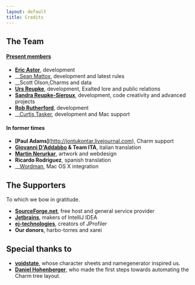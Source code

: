 ```yaml
---
layout: default
title: Credits
---
```

## The Team

#### [Present members](https://github.com/anathema)

* __[Eric Astor](https://plus.google.com/105086402673996622245)__, development
* __[Sean Mattox](https://plus.google.com/108169111610901863311), development and latest rules
* __Scott Olson,Charms and data
* __[Urs Reupke](https://plus.google.com/100051405258786750070)__, development, Exalted lore and public relations
* __[Sandra Reupke-Sieroux](https://plus.google.com/109141795028026264608)__, development, code creativity and advanced projects
* __[Rob Rutherford](https://plus.google.com/110266164366343816505)__, development
* __[Curtis Tasker](http://curtistasker.com), development and Mac support

#### In former times

* __[Paul Adams]__(http://jontukontar.livejournal.com), Charm support
* __[Giovanni D'Addabbo](http://www.exalteditalia.com) & Team ITA__, italian translation
* __[Martin Nerurkar](http://www.dcs-designs.de)__, artwork and webdesign
* __Ricardo Rodriguez__, spanish translation
* __[Wordman](http://rpg.divnull.com/exalted/), Mac OS X integration
	
<h2>The Supporters</h2>
<P>To which we bow in gratitude.</p>
	<ul>
		<li><a href="http://www.sf.net"><b>SourceForge.net</b></a>, free host and general service provider</li>
		<li><a href="http://www.jetbrains.com"><b>Jetbrains</b><a>, makers of IntelliJ IDEA</li> 
		<li><a href="http://www.ej-technologies.com/products/jprofiler/overview.html"><b>ej-technologies</b></a>, creators of JProfiler</li>				
		<li><b>Our donors</b>, harbo-torres and xarei</li>
	</ul>

<h2>Special thanks to</h2>
	<ul>
		<li><a href="http://www.voidstate.com"><b>voidstate</b></a>, whose character sheets and namegenerator inspired us.</li>
		<li><a href="http://www.hd42.de"><b>Daniel Hohenberger</b></a>, who made the first steps towards automating the Charm tree layout.</li>
	</ul>